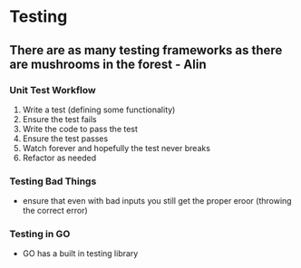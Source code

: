 # Testing
## **There are as many testing frameworks as there are mushrooms in the forest** - Alin

### **Unit Test Workflow**
1. Write a test (defining some functionality)
2. Ensure the test fails
3. Write the code to pass the test
4. Ensure the test passes
5. Watch forever and hopefully the test never breaks
6. Refactor as needed

### **Testing Bad Things**
- ensure that even with bad inputs you still get the proper eroor (throwing the correct error)

### Testing in GO
- GO has a built in testing library